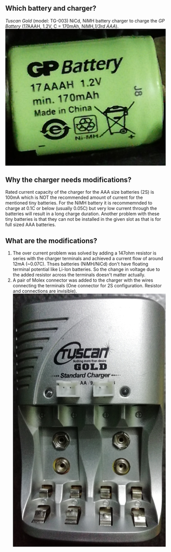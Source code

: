 ## Which battery and charger?

*Tuscan Gold* (model: TG-003) NiCd, NiMH battery charger to charge the *GP Battery* (17AAAH, 1.2V, C = 170mAh, NiMH,*1/3rd AAA*).
![1/3rd AAA battery](https://github.com/sudhi345/Measurement-Of-Capacity-Of-A-Battery/blob/master/Charger_hacked/battery_GP.jpg)

## Why the charger needs modifications?

Rated current capacity of the charger for the AAA size batteries (2S) is 100mA which is NOT the recommended amount of current for the 
mentioned tiny batteries. For the NiMH battery it is recommemnded to charge at 0.1C or below (usually 0.05C) but very low current through 
the batteries will result in a long charge duration.  Another problem with these tiny batteries is that they can not be installed in the given 
slot as that is for full sized AAA batteries.

## What are the modifications?

1. The over current problem was solved by adding a 147ohm resistor is series with the charger terminals and achieved a current flow of around 
12mA (~0.07C). Thses batteries (NiMH/NiCd) don't have floating terminal potential like Li-Ion batteries. So the change in voltage due to the 
added resistor across the terminals doesn't matter actually.
2. A pair of Molex connector was added to the charger with the wires connecting the terminals (One connector for 2S configuration. Resistor and
connections are invisible).
![Hacked charger](https://github.com/sudhi345/Measurement-Of-Capacity-Of-A-Battery/blob/master/Charger_hacked/charger_tuscan.jpg)


